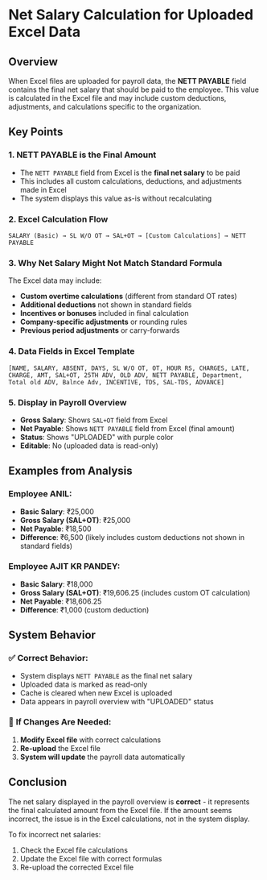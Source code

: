 # Net Salary Calculation for Uploaded Excel Data

## Overview

When Excel files are uploaded for payroll data, the **NETT PAYABLE** field contains the final net salary that should be paid to the employee. This value is calculated in the Excel file and may include custom deductions, adjustments, and calculations specific to the organization.

## Key Points

### 1. **NETT PAYABLE is the Final Amount**
- The `NETT PAYABLE` field from Excel is the **final net salary** to be paid
- This includes all custom calculations, deductions, and adjustments made in Excel
- The system displays this value as-is without recalculating

### 2. **Excel Calculation Flow**
```
SALARY (Basic) → SL W/O OT → SAL+OT → [Custom Calculations] → NETT PAYABLE
```

### 3. **Why Net Salary Might Not Match Standard Formula**
The Excel data may include:
- **Custom overtime calculations** (different from standard OT rates)
- **Additional deductions** not shown in standard fields
- **Incentives or bonuses** included in final calculation
- **Company-specific adjustments** or rounding rules
- **Previous period adjustments** or carry-forwards

### 4. **Data Fields in Excel Template**
```
[NAME, SALARY, ABSENT, DAYS, SL W/O OT, OT, HOUR RS, CHARGES, LATE, CHARGE, AMT, SAL+OT, 25TH ADV, OLD ADV, NETT PAYABLE, Department, Total old ADV, Balnce Adv, INCENTIVE, TDS, SAL-TDS, ADVANCE]
```

### 5. **Display in Payroll Overview**
- **Gross Salary**: Shows `SAL+OT` field from Excel
- **Net Payable**: Shows `NETT PAYABLE` field from Excel (final amount)
- **Status**: Shows "UPLOADED" with purple color
- **Editable**: No (uploaded data is read-only)

## Examples from Analysis

### Employee ANIL:
- **Basic Salary**: ₹25,000
- **Gross Salary (SAL+OT)**: ₹25,000
- **Net Payable**: ₹18,500
- **Difference**: ₹6,500 (likely includes custom deductions not shown in standard fields)

### Employee AJIT KR PANDEY:
- **Basic Salary**: ₹18,000
- **Gross Salary (SAL+OT)**: ₹19,606.25 (includes custom OT calculation)
- **Net Payable**: ₹18,606.25
- **Difference**: ₹1,000 (custom deduction)

## System Behavior

### ✅ **Correct Behavior:**
- System displays `NETT PAYABLE` as the final net salary
- Uploaded data is marked as read-only
- Cache is cleared when new Excel is uploaded
- Data appears in payroll overview with "UPLOADED" status

### 🔧 **If Changes Are Needed:**
1. **Modify Excel file** with correct calculations
2. **Re-upload** the Excel file
3. **System will update** the payroll data automatically

## Conclusion

The net salary displayed in the payroll overview is **correct** - it represents the final calculated amount from the Excel file. If the amount seems incorrect, the issue is in the Excel calculations, not in the system display.

To fix incorrect net salaries:
1. Check the Excel file calculations
2. Update the Excel file with correct formulas
3. Re-upload the corrected Excel file
